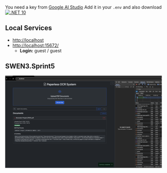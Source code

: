 You need a key from [Google AI Studio](https://aistudio.google.com/app/apikey) Add it in your `.env` and also download[![.NET 10](https://img.shields.io/badge/.NET-10.0_Preview-7C3AED)](https://dotnet.microsoft.com/download/dotnet/10.0)

## Local Services  
- [http://localhost](http://localhost)  
- [http://localhost:15672/](http://localhost:15672/)  
  - **Login:** guest / guest  

## SWEN3.Sprint5  
![SWEN3.Sprint5](https://github.com/ANcpLua/SWEN3.Sprint5/blob/main/Sprin5.png)

